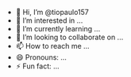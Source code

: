 - 👋 Hi, I’m @tiopaulo157
- 👀 I’m interested in ...
- 🌱 I’m currently learning ...
- 💞️ I’m looking to collaborate on ...
- 📫 How to reach me ...
- 😄 Pronouns: ...
- ⚡ Fun fact: ...

<!---
tiopaulo157/tiopaulo157 is a ✨ special ✨ repository because its `README.md` (this file) appears on your GitHub profile.
You can click the Preview link to take a look at your changes.
--->
